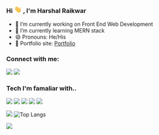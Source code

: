 ### Hi <img src="https://raw.githubusercontent.com/ABSphreak/ABSphreak/master/gifs/Hi.gif" width="20px"> , I'm Harshal Raikwar

- 🔭 I’m currently working on Front End Web Development
- 🌱 I’m currently learning MERN stack
- 😄 Pronouns: He/His
- 🎯 Portfolio site: [Portfolio](https://harshal09.netlify.app/)

### Connect with me:
[<img src="https://img.icons8.com/bubbles/50/000000/linkedin.png"/>](https://www.linkedin.com/in/harshal-raikwar-43056b199/)
[<img src="https://img.icons8.com/bubbles/50/000000/instagram-new.png"/>](https://www.instagram.com/harshal_0902/)
<br />

### Tech I'm famaliar with..
<img height="80" src="https://harshal09.netlify.app/img/python.png"/> <img height="80" src="https://harshal09.netlify.app/img/Cpp.png"/> <img height="80"  src="https://harshal09.netlify.app/img/C.png"/> <img height="80" src="https://harshal09.netlify.app/img/JS.png" /> <img height="100" src="https://harshal09.netlify.app/img/react.png" />
<br />

<img src="https://github-readme-stats.vercel.app/api?username=Harshal0902&&show_icons=true&title_color=ffffff&icon_color=bb2acf&text_color=daf7dc&bg_color=151515"> ![Top Langs](https://github-readme-stats.vercel.app/api/top-langs/?username=Harshal0902&title_color=ffffff&icon_color=bb2acf&text_color=daf7dc&bg_color=151515&layout=compact&hide=css)

![](https://komarev.com/ghpvc/?username=Harshal0902&color=blue)

